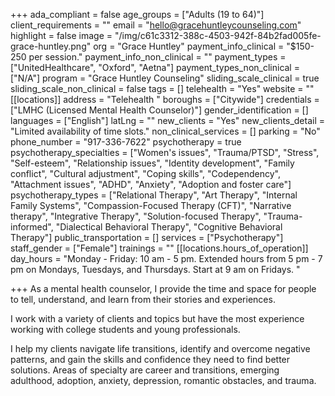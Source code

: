 +++
ada_compliant = false
age_groups = ["Adults (19 to 64)"]
client_requirements = ""
email = "hello@gracehuntleycounseling.com"
highlight = false
image = "/img/c61c3312-388c-4503-942f-84b2fad005fe-grace-huntley.png"
org = "Grace Huntley"
payment_info_clinical = "$150-250 per session."
payment_info_non_clinical = ""
payment_types = ["UnitedHealthcare", "Oxford", "Aetna"]
payment_types_non_clinical = ["N/A"]
program = "Grace Huntley Counseling"
sliding_scale_clinical = true
sliding_scale_non_clinical = false
tags = []
telehealth = "Yes"
website = ""
[[locations]]
address = "Telehealth "
boroughs = ["Citywide"]
credentials = ["LMHC (Licensed Mental Health Counselor)"]
gender_identification = []
languages = ["English"]
latLng = ""
new_clients = "Yes"
new_clients_detail = "Limited availability of time slots."
non_clinical_services = []
parking = "No"
phone_number = "917-336-7622"
psychotherapy = true
psychotherapy_specialties = ["Women's issues", "Trauma/PTSD", "Stress", "Self-esteem", "Relationship issues", "Identity development", "Family conflict", "Cultural adjustment", "Coping skills", "Codependency", "Attachment issues", "ADHD", "Anxiety", "Adoption and foster care"]
psychotherapy_types = ["Relational Therapy", "Art Therapy", "Internal Family Systems", "Compassion-Focused Therapy (CFT)", "Narrative therapy", "Integrative Therapy", "Solution-focused Therapy", "Trauma-informed", "Dialectical Behavioral Therapy", "Cognitive Behavioral Therapy"]
public_transportation = []
services = ["Psychotherapy"]
staff_gender = ["Female"]
trainings = ""
[[locations.hours_of_operation]]
day_hours = "Monday - Friday: 10 am - 5 pm. Extended hours from 5 pm - 7 pm on Mondays, Tuesdays, and Thursdays. Start at 9 am on Fridays. "

+++
As a mental health counselor, I provide the time and space for people to tell, understand, and learn from their stories and experiences. 

I work with a variety of clients and topics but have the most experience working with college students and young professionals. 

I help my clients navigate life transitions, identify and overcome negative patterns, and gain the skills and confidence they need to find better solutions. Areas of specialty are career and transitions, emerging adulthood, adoption, anxiety, depression, romantic obstacles, and trauma.